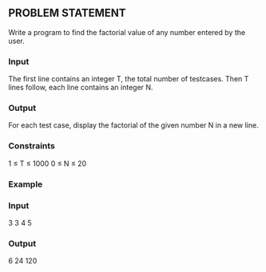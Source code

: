 ## PROBLEM STATEMENT
Write a program to find the factorial value of any number entered by the user.

### Input

The first line contains an integer T, the total number of testcases. Then T lines follow, each line contains an integer N.

### Output

For each test case, display the factorial of the given number N in a new line.

### Constraints

1 ≤ T ≤ 1000
0 ≤ N ≤ 20

### Example

### Input

3 
3 
4
5

### Output

6
24
120
